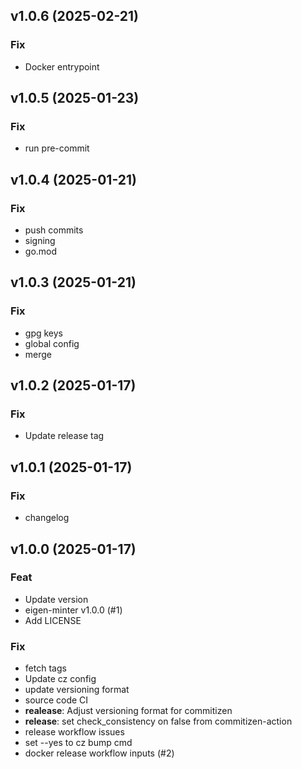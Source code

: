 ## v1.0.6 (2025-02-21)

### Fix

- Docker entrypoint

## v1.0.5 (2025-01-23)

### Fix

- run pre-commit

## v1.0.4 (2025-01-21)

### Fix

- push commits
- signing
- go.mod

## v1.0.3 (2025-01-21)

### Fix

- gpg keys
- global config
- merge

## v1.0.2 (2025-01-17)

### Fix

- Update release tag

## v1.0.1 (2025-01-17)

### Fix

- changelog

## v1.0.0 (2025-01-17)

### Feat

- Update version
- eigen-minter v1.0.0  (#1)
- Add LICENSE

### Fix

- fetch tags
- Update cz config
- update versioning format
- source code CI
- **realease**: Adjust versioning format for commitizen
- **release**: set check_consistency on false from commitizen-action
- release workflow issues
- set --yes to cz bump cmd
- docker release workflow inputs (#2)
